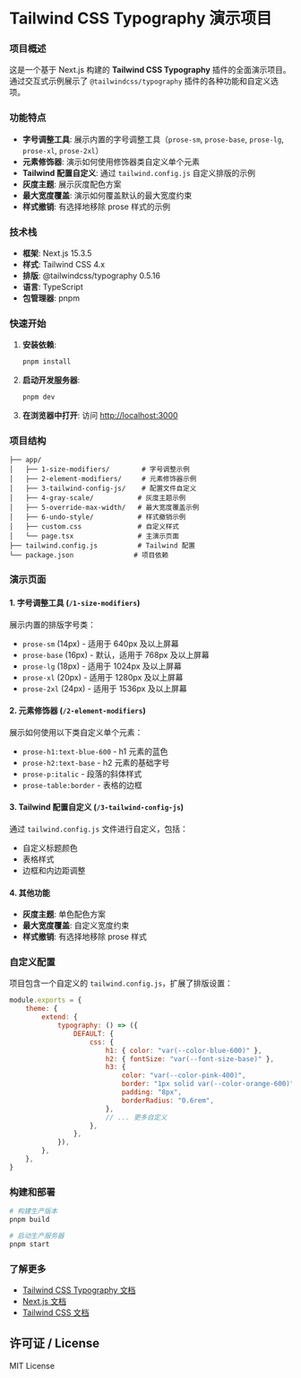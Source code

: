 # Tailwind CSS Typography 演示项目

### 项目概述

这是一个基于 Next.js 构建的 **Tailwind CSS Typography** 插件的全面演示项目。通过交互式示例展示了 `@tailwindcss/typography` 插件的各种功能和自定义选项。

### 功能特点

-   **字号调整工具**: 展示内置的字号调整工具（`prose-sm`, `prose-base`, `prose-lg`, `prose-xl`, `prose-2xl`）
-   **元素修饰器**: 演示如何使用修饰器类自定义单个元素
-   **Tailwind 配置自定义**: 通过 `tailwind.config.js` 自定义排版的示例
-   **灰度主题**: 展示灰度配色方案
-   **最大宽度覆盖**: 演示如何覆盖默认的最大宽度约束
-   **样式撤销**: 有选择地移除 prose 样式的示例

### 技术栈

-   **框架**: Next.js 15.3.5
-   **样式**: Tailwind CSS 4.x
-   **排版**: @tailwindcss/typography 0.5.16
-   **语言**: TypeScript
-   **包管理器**: pnpm

### 快速开始

1. **安装依赖**:

    ```bash
    pnpm install
    ```

2. **启动开发服务器**:

    ```bash
    pnpm dev
    ```

3. **在浏览器中打开**:
   访问 [http://localhost:3000](http://localhost:3000)

### 项目结构

```
├── app/
│   ├── 1-size-modifiers/        # 字号调整示例
│   ├── 2-element-modifiers/     # 元素修饰器示例
│   ├── 3-tailwind-config-js/    # 配置文件自定义
│   ├── 4-gray-scale/           # 灰度主题示例
│   ├── 5-override-max-width/   # 最大宽度覆盖示例
│   ├── 6-undo-style/           # 样式撤销示例
│   ├── custom.css              # 自定义样式
│   └── page.tsx                # 主演示页面
├── tailwind.config.js          # Tailwind 配置
└── package.json               # 项目依赖
```

### 演示页面

#### 1. 字号调整工具 (`/1-size-modifiers`)

展示内置的排版字号类：

-   `prose-sm` (14px) - 适用于 640px 及以上屏幕
-   `prose-base` (16px) - 默认，适用于 768px 及以上屏幕
-   `prose-lg` (18px) - 适用于 1024px 及以上屏幕
-   `prose-xl` (20px) - 适用于 1280px 及以上屏幕
-   `prose-2xl` (24px) - 适用于 1536px 及以上屏幕

#### 2. 元素修饰器 (`/2-element-modifiers`)

展示如何使用以下类自定义单个元素：

-   `prose-h1:text-blue-600` - h1 元素的蓝色
-   `prose-h2:text-base` - h2 元素的基础字号
-   `prose-p:italic` - 段落的斜体样式
-   `prose-table:border` - 表格的边框

#### 3. Tailwind 配置自定义 (`/3-tailwind-config-js`)

通过 `tailwind.config.js` 文件进行自定义，包括：

-   自定义标题颜色
-   表格样式
-   边框和内边距调整

#### 4. 其他功能

-   **灰度主题**: 单色配色方案
-   **最大宽度覆盖**: 自定义宽度约束
-   **样式撤销**: 有选择地移除 prose 样式

### 自定义配置

项目包含一个自定义的 `tailwind.config.js`，扩展了排版设置：

```javascript
module.exports = {
	theme: {
		extend: {
			typography: () => ({
				DEFAULT: {
					css: {
						h1: { color: "var(--color-blue-600)" },
						h2: { fontSize: "var(--font-size-base)" },
						h3: {
							color: "var(--color-pink-400)",
							border: "1px solid var(--color-orange-600)",
							padding: "8px",
							borderRadius: "0.6rem",
						},
						// ... 更多自定义
					},
				},
			}),
		},
	},
}
```

### 构建和部署

```bash
# 构建生产版本
pnpm build

# 启动生产服务器
pnpm start
```

### 了解更多

-   [Tailwind CSS Typography 文档](https://tailwindcss.com/docs/typography-plugin)
-   [Next.js 文档](https://nextjs.org/docs)
-   [Tailwind CSS 文档](https://tailwindcss.com/docs)

## 许可证 / License

MIT License
